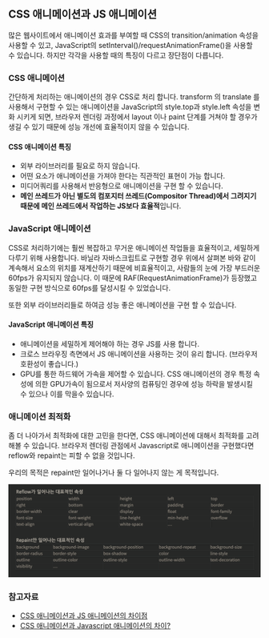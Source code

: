 ## CSS 애니메이션과 JS 애니메이션

많은 웹사이트에서 애니메이션 효과를 부여할 때 CSS의 transition/animation 속성을 사용할 수 있고,
JavaScript의 setInterval()/requestAnimationFrame()을 사용할 수 있습니다.
하지만 각각을 사용할 때의 특징이 다르고 장단점이 다릅니다.

### CSS 애니메이션

간단하게 처리하는 애니메이션의 경우 CSS로 처리 합니다.
transform 의 translate 를 사용해서 구현할 수 있는 애니메이션을 JavaScript의 style.top과 style.left 속성을 변화 시키게 되면, 브라우저 렌더링 과정에서 layout 이나 paint 단계를 거쳐야 할 경우가 생길 수 있기 때문에 성능 개선에 효율적이지 않을 수 있습니다.

#### CSS 애니메이션 특징

- 외부 라이브러리를 필요로 하지 않습니다.
- 어떤 요소가 애니메이션을 가져야 한다는 직관적인 표현이 가능 합니다.
- 미디어쿼리를 사용해서 반응형으로 애니메이션을 구현 할 수 있습니다.
- **메인 쓰레드가 아닌 별도의 컴포지터 쓰레드(Compositor Thread)에서 그려지기 때문에 메인 쓰레드에서 작업하는 JS보다 효율적**입니다.

### JavaScript 애니메이션

CSS로 처리하기에는 훨씬 복잡하고 무거운 애니메이션 작업들을 효율적이고, 세밀하게 다루기 위해 사용합니다.
바닐라 자바스크립트로 구현할 경우 위에서 살펴본 바와 같이 계속해서 요소의 위치를 재계산하기 때문에 비효율적이고,
사람들의 눈에 가장 부드러운 60fps가 유지되지 않습니다. 이 때문에 RAF(RequestAnimationFrame)가 등장했고 동일한 구현 방식으로 60fps를 달성시킬 수 있었습니다.

또한 외부 라이브러리들로 하여금 성능 좋은 애니메이션을 구현 할 수 있습니다.

#### JavaScript 애니메이션 특징

- 애니메이션을 세밀하게 제어해야 하는 경우 JS를 사용 합니다.
- 크로스 브라우징 측면에서 JS 애니메이션을 사용하는 것이 유리 합니다. (브라우저 호환성이 좋습니다.)
- GPU를 통한 하드웨어 가속을 제어할 수 있습니다. CSS 애니메이션의 경우 특정 속성에 의한 GPU가속이 됨으로서 저사양의 컴퓨팅인 경우에 성능 하락을 발생시킬 수 있으나 이를 막을수 있습니다.

### 애니메이션 최적화

좀 더 나아가서 최적화에 대한 고민을 한다면, CSS 애니메이션에 대해서 최적화를 고려해볼 수 있습니다.
브라우저 렌더링 관점에서 Javascript로 애니메이션을 구현했다면 reflow와 repaint는 피할 수 없을 것입니다.

우리의 목적은 repaint만 일어나거나 둘 다 일어나지 않는 게 목적입니다.

![](./ref.png)

### 참고자료

- [CSS 애니메이션과 JS 애니메이션의 차이점](https://velog.io/@hoho_0815/CSS-%EC%95%A0%EB%8B%88%EB%A9%94%EC%9D%B4%EC%85%98%EA%B3%BC-JS-%EC%95%A0%EB%8B%88%EB%A9%94%EC%9D%B4%EC%85%98%EC%9D%98-%EC%B0%A8%EC%9D%B4%EC%A0%90)
- [CSS 애니메이션과 Javascript 애니메이션의 차이?](https://1yoouoo.tistory.com/8)
